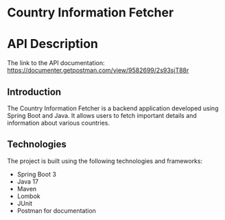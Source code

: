
# Country Information Fetcher

# API Description
The link to the API documentation: https://documenter.getpostman.com/view/9582699/2s93sjT88r


## Introduction

The Country Information Fetcher is a backend application developed using Spring Boot and Java. It allows users to fetch important details and information about various countries.

## Technologies

The project is built using the following technologies and frameworks:

- Spring Boot 3
- Java 17
- Maven
- Lombok
- JUnit
- Postman for documentation
